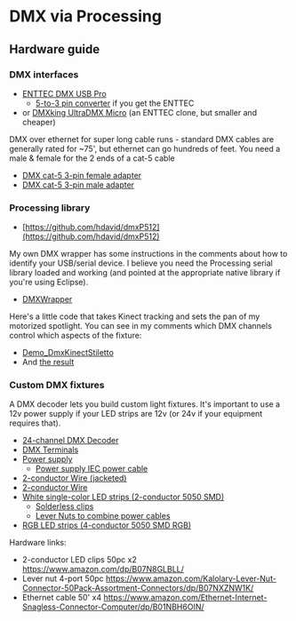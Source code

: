 # DMX via Processing

## Hardware guide

### DMX interfaces

* [ENTTEC DMX USB Pro](https://www.amazon.com/Enttec-70304-Lighting-Controller-Interface/dp/B077VW1DJH)
  * [5-to-3 pin converter](https://www.amazon.com/American-DJ-5-Pin-Female-Turnaround/dp/B0013XWB14) if you get the ENTTEC
* or [DMXking UltraDMX Micro](https://www.amazon.com/DMXking-UltraDMX-Micro-Adapter-Dongle/dp/B00T8OKM98/) (an ENTTEC clone, but smaller and cheaper)

DMX over ethernet for super long cable runs - standard DMX cables are generally rated for ~75', but ethernet can go hundreds of feet. You need a male & female for the 2 ends of a cat-5 cable

* [DMX cat-5 3-pin female adapter](https://www.amazon.com/TecNec-DMX-3XF-CAT5-3-pin-Female-Adapter/dp/B00KUTZW3Q)
* [DMX cat-5 3-pin male adapter](https://www.amazon.com/TecNec-DMX-3XM-CAT5-3-pin-Adapter-TecNec/dp/B00KUTR7MA)

### Processing library

* [https://github.com/hdavid/dmxP512](https://github.com/hdavid/dmxP512)

My own DMX wrapper has some instructions in the comments about how to identify your USB/serial device. I believe you need the Processing serial library loaded and working (and pointed at the appropriate native library if you're using Eclipse).

* [DMXWrapper](https://github.com/cacheflowe/haxademic/blob/master/src/com/haxademic/core/hardware/dmx/DMXWrapper.java)

Here's a little code that takes Kinect tracking and sets the pan of my motorized spotlight. You can see in my comments which DMX channels control which aspects of the fixture:

* [Demo_DmxKinectStiletto](https://github.com/cacheflowe/haxademic/blob/master/src/com/haxademic/demo/hardware/dmx/Demo_DmxKinectStiletto.java#L81)
* And [the result](https://www.instagram.com/p/BkWHmjunL-0/)

### Custom DMX fixtures

A DMX decoder lets you build custom light fixtures. It's important to use a 12v power supply if your LED strips are 12v (or 24v if your equipment requires that).

* [24-channel DMX Decoder](https://www.amazon.com/gp/product/B01CCBG1SO/)
* [DMX Terminals](https://www.amazon.com/Terminal-Adapter-Converters-Controller-Decoder/dp/B00Q32V2JC/)
* [Power supply](https://www.amazon.com/500W-Power-Supply-Single-Output/dp/B01KZP2CKA/)
  * [Power supply IEC power cable](https://www.amazon.com/TNP-Universal-Power-Cord-Feet/dp/B01N237QI9/)
* [2-conductor Wire (jacketed)](https://www.amazon.com/18AWG-Voltage-Conductor-Jacketed-Speaker/dp/B06XSNQDV1/)
* [2-conductor Wire](https://www.amazon.com/Gauge-Black-Stranded-Conductor-Speaker/dp/B00J36SUWC/)
* [White single-color LED strips (2-conductor 5050 SMD)](https://www.amazon.com/dp/B01ELDJ5X4/)
  * [Solderless clips](https://www.amazon.com/dp/B07N8GLBLL/)
  * [Lever Nuts to combine power cables](https://www.amazon.com/Kalolary-Lever-Nut-Connector-50Pack-Assortment-Connectors/dp/B07NXZNW1K/)
* [RGB LED strips (4-conductor 5050 SMD RGB)](https://www.amazon.com/Alfa-Lighting-Flexible-Remote-Control/dp/B018ZJL0MO/)

Hardware links:

* 2-conductor LED clips 50pc x2		https://www.amazon.com/dp/B07N8GLBLL/
* Lever nut 4-port 50pc				https://www.amazon.com/Kalolary-Lever-Nut-Connector-50Pack-Assortment-Connectors/dp/B07NXZNW1K/
* Ethernet cable 50' x4 				https://www.amazon.com/Ethernet-Internet-Snagless-Connector-Computer/dp/B01NBH6OIN/
